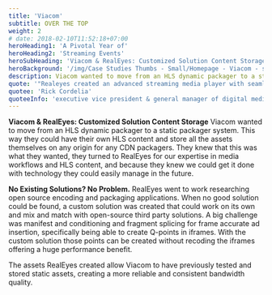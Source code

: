 ```yaml
---
title: 'Viacom'
subtitle: OVER THE TOP
weight: 2
# date: 2018-02-10T11:52:18+07:00
heroHeading1: 'A Pivotal Year of'
heroHeading2: 'Streaming Events'
heroSubHeading: 'Viacom & RealEyes: Customized Solution Content Storage'
heroBackground: '/img/Case Studies Thumbs - Small/Homepage - Viacom - small.jpg'
description: Viacom wanted to move from an HLS dynamic packager to a static packager system. This way  they could have their own HLS content and store all the assets themselves on any origin for any CDN packagers. They knew that this was what they wanted, they turned to RealEyes for our expertise in media workflows and HLS content, and because they knew we could get it done with technology they could easily manage in the future.
quote: '"Realeyes created an advanced streaming media player with seamless clientside ad stitching for desktop and mobile web, worked as a trusted and valued partner to determine the best format and test multiple levels of redundancy, failover architecture and delivery."'
quotee: 'Rick Cordelia'
quoteeInfo: 'executive vice president & general manager of digital media, NBC Sports Group'
---
```


**Viacom & RealEyes: Customized Solution Content Storage**
Viacom wanted to move from an HLS dynamic packager to a static packager system. This way  they could have their own HLS content and store all the assets themselves on any origin for any CDN packagers. They knew that this was what they wanted, they turned to RealEyes for our expertise in media workflows and HLS content, and because they knew we could get it done with technology they could easily manage in the future.

**No Existing Solutions? No Problem.**
RealEyes went to work researching open source encoding and packaging applications. When no good solution could be found, a custom solution was created that could work on its own and mix and match with open-source third party solutions. A big challenge was manifest and conditioning and fragment splicing for frame accurate ad insertion, specifically being able to create Q-points in iframes. With the custom solution those points can be created without recoding the iframes offering a huge performance benefit.

The assets RealEyes created allow Viacom to have previously tested and stored static assets, creating a more reliable and consistent bandwidth quality.
